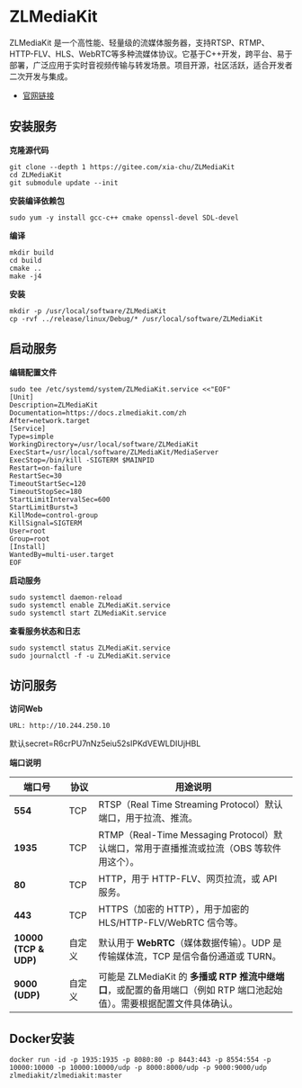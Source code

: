 # ZLMediaKit

ZLMediaKit 是一个高性能、轻量级的流媒体服务器，支持RTSP、RTMP、HTTP-FLV、HLS、WebRTC等多种流媒体协议。它基于C++开发，跨平台、易于部署，广泛应用于实时音视频传输与转发场景。项目开源，社区活跃，适合开发者二次开发与集成。

- [官网链接](https://docs.zlmediakit.com/zh/)



## 安装服务

**克隆源代码**

```
git clone --depth 1 https://gitee.com/xia-chu/ZLMediaKit
cd ZLMediaKit
git submodule update --init
```

**安装编译依赖包**

```
sudo yum -y install gcc-c++ cmake openssl-devel SDL-devel
```

**编译**

```
mkdir build
cd build
cmake ..
make -j4
```

**安装**

```
mkdir -p /usr/local/software/ZLMediaKit
cp -rvf ../release/linux/Debug/* /usr/local/software/ZLMediaKit
```



## 启动服务

**编辑配置文件**

```
sudo tee /etc/systemd/system/ZLMediaKit.service <<"EOF"
[Unit]
Description=ZLMediaKit
Documentation=https://docs.zlmediakit.com/zh
After=network.target
[Service]
Type=simple
WorkingDirectory=/usr/local/software/ZLMediaKit
ExecStart=/usr/local/software/ZLMediaKit/MediaServer
ExecStop=/bin/kill -SIGTERM $MAINPID
Restart=on-failure
RestartSec=30
TimeoutStartSec=120
TimeoutStopSec=180
StartLimitIntervalSec=600
StartLimitBurst=3
KillMode=control-group
KillSignal=SIGTERM
User=root
Group=root
[Install]
WantedBy=multi-user.target
EOF
```

**启动服务**

```
sudo systemctl daemon-reload
sudo systemctl enable ZLMediaKit.service
sudo systemctl start ZLMediaKit.service
```

**查看服务状态和日志**

```
sudo systemctl status ZLMediaKit.service
sudo journalctl -f -u ZLMediaKit.service
```

## 访问服务

**访问Web**

```
URL: http://10.244.250.10
```

默认secret=R6crPU7nNz5eiu52sIPKdVEWLDIUjHBL

**端口说明**

| 端口号                | 协议   | 用途说明                                                     |
| --------------------- | ------ | ------------------------------------------------------------ |
| **554**               | TCP    | RTSP（Real Time Streaming Protocol）默认端口，用于拉流、推流。 |
| **1935**              | TCP    | RTMP（Real-Time Messaging Protocol）默认端口，常用于直播推流或拉流（OBS 等软件用这个）。 |
| **80**                | TCP    | HTTP，用于 HTTP-FLV、网页拉流，或 API 服务。                 |
| **443**               | TCP    | HTTPS（加密的 HTTP），用于加密的 HLS/HTTP-FLV/WebRTC 信令等。 |
| **10000 (TCP & UDP)** | 自定义 | 默认用于 **WebRTC**（媒体数据传输）。UDP 是传输媒体流，TCP 是信令备份通道或 TURN。 |
| **9000 (UDP)**        | 自定义 | 可能是 ZLMediaKit 的 **多播或 RTP 推流中继端口**，或配置的备用端口（例如 RTP 端口池起始值）。需要根据配置文件具体确认。 |



## Docker安装

```
docker run -id -p 1935:1935 -p 8080:80 -p 8443:443 -p 8554:554 -p 10000:10000 -p 10000:10000/udp -p 8000:8000/udp -p 9000:9000/udp zlmediakit/zlmediakit:master
```

